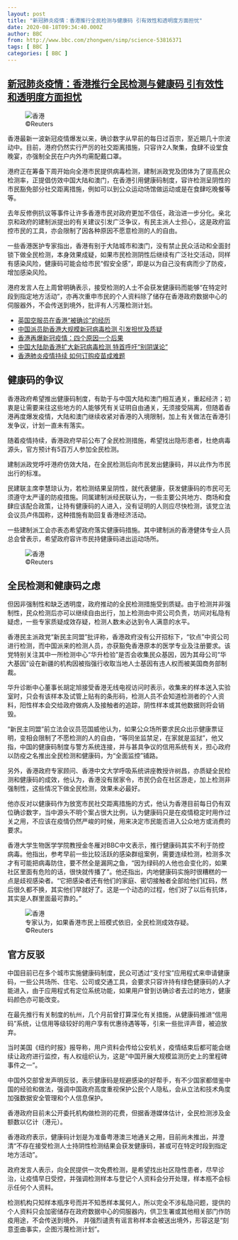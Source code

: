 ```yaml
---
layout: post
title: "新冠肺炎疫情：香港推行全民检测与健康码 引有效性和透明度方面担忧"
date: 2020-08-18T09:34:40.000Z
author: BBC
from: http://www.bbc.com/zhongwen/simp/science-53816371
tags: [ BBC ]
categories: [ BBC ]
---
```

<!--1597743280000-->
[新冠肺炎疫情：香港推行全民检测与健康码 引有效性和透明度方面担忧](http://www.bbc.com/zhongwen/simp/science-53816371)
------

<div>
<figure><img alt="香港" src="https://ichef.bbci.co.uk/news/600/cpsprodpb/C6DC/production/_113980905_hi062649951.jpg" referrerpolicy="no-referrer"><br><figcaption> ©Reuters</figcaption></figure><p class="story-body__introduction">香港最新一波新冠疫情爆发以来，确诊数字从早前的每日过百宗，至近期几十宗波动中。目前，港府仍然实行严厉的社交距离措施，只容许2人聚集，食肆不设堂食晚宴，亦强制全民在户内外均需配戴口罩。</p><p>港府正在筹备下周开始向全港市民提供病毒检测，建制派政党及团体为了提高民众检测率，正提倡仿效中国大陆和澳门，在香港引用健康码制度，容许检测呈阴性的市民豁免部分社交距离措施，例如可以到公众运动场馆做运动或是在食肆吃晚餐等等。</p><p>去年反修例抗议等事件让许多香港市民对政府更加不信任，政治进一步分化。亲北京和政府的建制派提出的有关建议引发广泛争议，有民主派人士担心，这是政府监控市民的工具，亦会限制了因各种原因不愿意检测的人的自由。</p><p>一些香港医护专家指出，香港有别于大陆城市和澳门，没有禁止民众活动和全面封锁下做全民检测，本身效果成疑，如果市民检测阴性后继续有广泛社交活动，同样有感染风险，健康码可能会给市民“假安全感”，即是以为自己没有病而少了防疫，增加感染风险。</p><p>港府发言人在上周曾明确表示，接受检测的人士不会获发健康码而能够“在特定时段到指定地方活动”，亦再次重申市民的个人资料除了储存在香港政府数据中心的伺服器外，不会传送到境外，批评有人污蔑检测计划。</p><ul class="story-body__unordered-list"><li class="story-body__list-item"><a href="http://www.bbc.com/zhongwen/simp/science-53751272" class="story-body__link">英国空服员在香港“被确诊”的经历</a></li><li class="story-body__list-item"><a href="http://www.bbc.com/zhongwen/simp/chinese-news-53636609" class="story-body__link">中国派员助香港大规模新冠病毒检测 引发担忧及质疑</a></li><li class="story-body__list-item"><a href="http://www.bbc.com/zhongwen/simp/chinese-news-53522868" class="story-body__link">香港再爆新冠疫情：四个原因一个后果</a></li><li class="story-body__list-item"><a href="http://www.bbc.com/zhongwen/simp/chinese-news-53694782" class="story-body__link">中国大陆助香港扩大新冠病毒检测 特首呼吁“别阴谋论”</a></li><li class="story-body__list-item"><a href="http://www.bbc.com/zhongwen/simp/chinese-news-53563238" class="story-body__link">香港肺炎疫情持续 如何订购疫苗成难题</a></li></ul><h2 class="story-body__crosshead">健康码的争议</h2><p>香港政府希望推出健康码制度，有助于与中国大陆和澳门相互通关，重起经济；初衷是让需要来往这些地方的人能够凭有关证明自由通关，无须接受隔离，但随着香港再度爆发疫情，大陆和澳门继续收紧对香港的入境限制，加上有关做法在香港引发争议，计划一直未有落实。</p><p>随着疫情持续，香港政府早前公布了全民检测措施，希望找出隐形患者，杜绝病毒源头，官方预计有5百万人参加全民检测。</p><p>建制派政党呼吁港府仿效大陆，在全民检测后向市民发出健康码，并以此作为市民出行的标准。</p><p>民建联主席李慧琼认为，若检测结果呈阴性，就代表健康，获发健康码的市民可无须遵守太严谨的防疫措施。同属建制派经民联认为，一些主要公共地方、商场和食肆应该配合政策，让持有健康码的人进入，没有证明的人则应尽快检测，该党立法会议员卢伟国称，这种措施有助回复香港经济活动。</p><p>一些建制派工会亦表态希望政府落实健康码措施。其中建制派的香港健体专业人员总会曾表示，希望政府容许市民持健康码进出运动场所。</p><figure><img alt="香港" src="https://ichef.bbci.co.uk/news/600/cpsprodpb/1631C/production/_113980909_hi062871920.jpg" referrerpolicy="no-referrer"><br><figcaption> ©Reuters</figcaption></figure><h2 class="story-body__crosshead">全民检测和健康码之虑</h2><p>但因非强制性和缺乏透明度，政府推动的全民检测措施受到质疑。由于检测并非强制性，民众检测后亦可以继续自由出行，加上检测由中资公司负责，坊间对私隐有疑虑，一些专家质疑成效存疑，检测人数未必达到令人满意的水平。</p><p>香港民主派政党“新民主同盟”批评称，香港政府没有公开招标下，“钦点”中资公司进行检测，而中国派来的检测人员，亦获豁免香港原本的医学专业及注册要求。该党特别关注其中一所检测中心“华升检验”是否会收集民众基因，因为其母公司“华大基因”设在新疆的机构因被指强行收取当地人士基因有违人权而被美国商务部制裁。</p><p>华升诊断中心董事长胡定旭接受香港无线电视访问时表示，收集来的样本送入实验室时，只会有该样本及试管上贴有的条形码，检测人员不会知道检测者的个人资料，阳性样本会交给政府做病人及接触者的追踪，阴性样本或其他数据则将会销毁。</p><p>“新民主同盟”前立法会议员范国威他认为，如果公众场所要求民众出示健康票证明，变相会限制了不愿检测的人的自由，“等同坐监禁足，在家就是监狱”，他又指，中国的健康码制度与警方系统连接，并与甚具争议的信用系统有关，担心政府以防疫之名推出全民检测和健康码，为“全面监控”铺路。</p><p>另外，香港政府专家顾问、香港中文大学呼吸系统讲座教授许树昌，亦质疑全民检测和健康码的成效，他认为，香港没有居家令，市民仍会在社区游走，加上检测非强制性，这些情况下做全民检测，效果未必最好。</p><p>他亦反对以健康码作为放宽市民社交距离措施的方式，他认为香港目前每日仍有双位确诊数字，当中源头不明个案占很大比例，认为健康码只是在疫情稳定时用作过关之用，不应该在疫情仍然严峻的时候，用来决定市民能否进入公众地方或消费的要求。</p><p>香港大学生物医学学院教授金冬雁对BBC中文表示，推行健康码其实不利于防控病毒。他指出，参考早前一些比较活跃的感染群组案例，需要连续检测，检测多次才有可能把病毒防住，要不然全是漏网之鱼，“因为绿码的人他也会变化的，如果社区里面有危险的话，很快就传播了”。他还指出，内地健康码实施时很糟糕的一点是歧视感染者。“它把感染者还有他们的家庭、密切接触者全部给他们红码，然后很久都不换，其实他们早就好了。这是一个动态的过程，他们好了以后有抗体，其实是人群里面最可靠的。”</p><figure><img alt="香港" src="https://ichef.bbci.co.uk/news/600/cpsprodpb/114FC/production/_113980907_hi062763324.jpg" referrerpolicy="no-referrer"><br><figcaption>专家认为，如果香港市民上班模式依旧，全民检测成效存疑。 ©Reuters</figcaption></figure><h2 class="story-body__crosshead">官方反驳</h2><p>中国目前已在多个城市实施健康码制度，民众可透过“支付宝”应用程式来申请健康码，一些公共场所、住宅、公司或交通工具，会要求只容许持有绿色健康码的人才能进入，由于应用程式有定位系统功能，如果用户曾到访确诊者去过的地方，健康码颜色亦可能改变。</p><p>在最先推行有关制度的杭州，几个月前曾打算深化有关措施，从健康码推进“信用码”系统，让信用等级较好的用户享有优惠待遇等等，引来一些批评声音，被迫放弃。</p><p>当时美国《纽约时报》报导称，用户资料会传给公安机关，疫情结束后都可能会继续让政府进行监控，有人权组织认为，这是“中国开展大规模监测历史上的里程碑事件之一”。</p><p>中国外交部曾发声明反驳，表示健康码是规避感染的好帮手，有不少国家都借鉴中国的经验和做法，强调中国政府高度重视保护公民个人隐私，会从立法和技术角度加强数据安全管理和个人信息保护。</p><p>香港政府目前未公开委托机构做检测的花费，但据香港媒体估计，全民检测涉及金额数以亿计（港元）。</p><p>香港政府表示，健康码计划是为准备粤港澳三地通关之用，目前尚未推出，并澄清“不存在接受检测人士持阴性检测结果会获发健康码，甚或可在特定时段到指定地方活动”。</p><p>政府发言人表示，向全民提供一次免费检测，是希望找出社区隐性患者，尽早诊治，让疫情早日受控，并强调检测样本与登记个人资料会分开处理，样本瓶不会标示任何个人资料。 </p><p>检测机构只知样本瓶序号而并不知悉样本属何人，所以完全不涉私隐问题，提供的个人资料只会加密储存在政府数据中心的伺服器内，供卫生署或其他相关部门作防疫用途，不会传送到境外， 并强烈谴责有谣言称样本会被送出境外，形容这是“刻意歪曲事实，企图污蔑检测计划”。</p>
</div>
